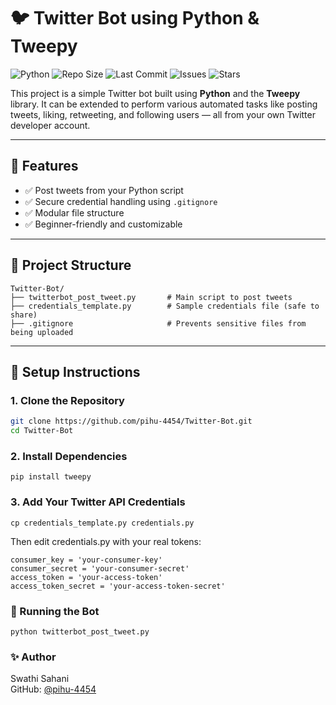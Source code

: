 # 🐦 Twitter Bot using Python & Tweepy


![Python](https://img.shields.io/badge/Language-Python-blue.svg)
![Repo Size](https://img.shields.io/github/repo-size/pihu-4454/Twitter-Bot)
![Last Commit](https://img.shields.io/github/last-commit/pihu-4454/Twitter-Bot)
![Issues](https://img.shields.io/github/issues/pihu-4454/Twitter-Bot)
![Stars](https://img.shields.io/github/stars/pihu-4454/Twitter-Bot?style=social)


This project is a simple Twitter bot built using **Python** and the **Tweepy** library. It can be extended to perform various automated tasks like posting tweets, liking, retweeting, and following users — all from your own Twitter developer account.

---

## 🚀 Features

- ✅ Post tweets from your Python script  
- ✅ Secure credential handling using `.gitignore`  
- ✅ Modular file structure  
- ✅ Beginner-friendly and customizable  

---

## 📁 Project Structure

```
Twitter-Bot/
├── twitterbot_post_tweet.py       # Main script to post tweets
├── credentials_template.py        # Sample credentials file (safe to share)
├── .gitignore                     # Prevents sensitive files from being uploaded
```

---

## 🔐 Setup Instructions

### 1. Clone the Repository
```bash
git clone https://github.com/pihu-4454/Twitter-Bot.git
cd Twitter-Bot
```

### 2. Install Dependencies
```
pip install tweepy
```

### 3. Add Your Twitter API Credentials
```
cp credentials_template.py credentials.py
```

Then edit credentials.py with your real tokens:
```
consumer_key = 'your-consumer-key'
consumer_secret = 'your-consumer-secret'
access_token = 'your-access-token'
access_token_secret = 'your-access-token-secret'
```

### 🧪 Running the Bot
```
python twitterbot_post_tweet.py
```


### ✨ Author  
Swathi Sahani  
GitHub: [@pihu-4454](https://github.com/pihu-4454)






